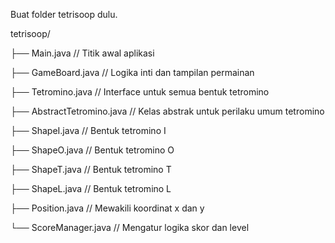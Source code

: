 Buat folder tetrisoop dulu.


tetrisoop/

├── Main.java              // Titik awal aplikasi 

├── GameBoard.java         // Logika inti dan tampilan permainan

├── Tetromino.java         // Interface untuk semua bentuk tetromino

├── AbstractTetromino.java // Kelas abstrak untuk perilaku umum tetromino

├── ShapeI.java            // Bentuk tetromino I

├── ShapeO.java            // Bentuk tetromino O

├── ShapeT.java            // Bentuk tetromino T

├── ShapeL.java            // Bentuk tetromino L

├── Position.java          // Mewakili koordinat x dan y

└── ScoreManager.java      // Mengatur logika skor dan level
